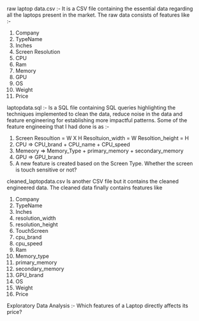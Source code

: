 raw laptop data.csv :- 
It is a CSV file containing the essential data regarding all the laptops present in the market. The raw data consists of features like :-
1. Company
2. TypeName
3. Inches
4. Screen Resolution
5. CPU
6. Ram
7. Memory
8. GPU
9. OS
10. Weight
11. Price

laptopdata.sql :-
Is a SQL file containing SQL queries highlighting the techniques implemented to clean the data, reduce noise in the data and feature engineering for establishing more impactful patterns.
Some of the feature engineeing that I had done is as :-
1. Screen Resoultion = W X H
   Resoltuion_width = W
   Resoltion_height = H
2. CPU => CPU_brand + CPU_name + CPU_speed
3. Memeory => Memory_Type + primary_memory + secondary_memory
4. GPU => GPU_brand
5. A new feature is created based on the Screen Type. Whether the screen is touch sensitive or not?

cleaned_laptopdata.csv
Is another CSV file but it contains the cleaned engineered data. The cleaned data finally contains features like
1. Company
2. TypeName
3. Inches
4. resolution_width
5. resolution_height
6. TouchScreen
7. cpu_brand
8. cpu_speed
9. Ram
10. Memory_type
11. primary_memory
12. secondary_memory
13. GPU_brand
14. OS
15. Weight
16. Price

Exploratory Data Analysis :-
Which features of a Laptop directly affects its price?
